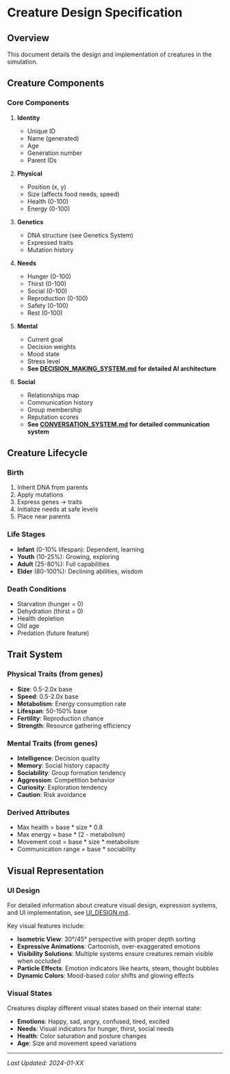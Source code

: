 # Creature Design Specification

## Overview
This document details the design and implementation of creatures in the simulation.

## Creature Components

### Core Components
1. **Identity**
   - Unique ID
   - Name (generated)
   - Age
   - Generation number
   - Parent IDs

2. **Physical**
   - Position (x, y)
   - Size (affects food needs, speed)
   - Health (0-100)
   - Energy (0-100)

3. **Genetics**
   - DNA structure (see Genetics System)
   - Expressed traits
   - Mutation history

4. **Needs**
   - Hunger (0-100)
   - Thirst (0-100)
   - Social (0-100)
   - Reproduction (0-100)
   - Safety (0-100)
   - Rest (0-100)

5. **Mental**
   - Current goal
   - Decision weights  
   - Mood state
   - Stress level
   - **See [DECISION_MAKING_SYSTEM.md](./DECISION_MAKING_SYSTEM.md) for detailed AI architecture**

6. **Social**
   - Relationships map
   - Communication history
   - Group membership
   - Reputation scores
   - **See [CONVERSATION_SYSTEM.md](./CONVERSATION_SYSTEM.md) for detailed communication system**

## Creature Lifecycle

### Birth
1. Inherit DNA from parents
2. Apply mutations
3. Express genes → traits
4. Initialize needs at safe levels
5. Place near parents

### Life Stages
- **Infant** (0-10% lifespan): Dependent, learning
- **Youth** (10-25%): Growing, exploring
- **Adult** (25-80%): Full capabilities
- **Elder** (80-100%): Declining abilities, wisdom

### Death Conditions
- Starvation (hunger = 0)
- Dehydration (thirst = 0)  
- Health depletion
- Old age
- Predation (future feature)

## Trait System

### Physical Traits (from genes)
- **Size**: 0.5-2.0x base
- **Speed**: 0.5-2.0x base
- **Metabolism**: Energy consumption rate
- **Lifespan**: 50-150% base
- **Fertility**: Reproduction chance
- **Strength**: Resource gathering efficiency

### Mental Traits (from genes)
- **Intelligence**: Decision quality
- **Memory**: Social history capacity
- **Sociability**: Group formation tendency
- **Aggression**: Competition behavior
- **Curiosity**: Exploration tendency
- **Caution**: Risk avoidance

### Derived Attributes
- Max health = base * size * 0.8
- Max energy = base * (2 - metabolism)
- Movement cost = base * size * metabolism
- Communication range = base * sociability

## Visual Representation

### UI Design
For detailed information about creature visual design, expression systems, and UI implementation, see [UI_DESIGN.md](./UI_DESIGN.md).

Key visual features include:
- **Isometric View**: 30°/45° perspective with proper depth sorting
- **Expressive Animations**: Cartoonish, over-exaggerated emotions
- **Visibility Solutions**: Multiple systems ensure creatures remain visible when occluded
- **Particle Effects**: Emotion indicators like hearts, steam, thought bubbles
- **Dynamic Colors**: Mood-based color shifts and glowing effects

### Visual States
Creatures display different visual states based on their internal state:
- **Emotions**: Happy, sad, angry, confused, tired, excited
- **Needs**: Visual indicators for hunger, thirst, social needs
- **Health**: Color saturation and posture changes
- **Age**: Size and movement speed variations

---
*Last Updated: 2024-01-XX*
